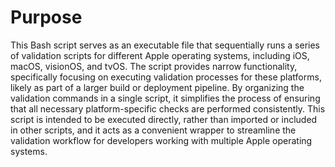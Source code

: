 # Purpose
This Bash script serves as an executable file that sequentially runs a series of validation scripts for different Apple operating systems, including iOS, macOS, visionOS, and tvOS. The script provides narrow functionality, specifically focusing on executing validation processes for these platforms, likely as part of a larger build or deployment pipeline. By organizing the validation commands in a single script, it simplifies the process of ensuring that all necessary platform-specific checks are performed consistently. This script is intended to be executed directly, rather than imported or included in other scripts, and it acts as a convenient wrapper to streamline the validation workflow for developers working with multiple Apple operating systems.
